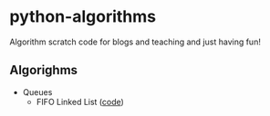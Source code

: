 # python-algorithms
Algorithm scratch code for blogs and teaching and just having fun!

## Algorighms 
- Queues
  - FIFO Linked List ([code](https://github.com/dm03514/python-algorithms/blob/d858be041dc7cf350cbfca87d6180521f4047bc9/pyalgorithms/queues/linkedlist.py#L10))
